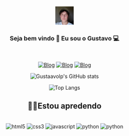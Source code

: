 <p align="center" style="border-radius:100%"><img height="auto" width="10%" src="00000.png" ></p>

<div align="center">

   
### Seja bem vindo 👋 Eu sou o Gustavo 💻
<br/>

   
[![Blog](https://img.shields.io/badge/Gmail-D14836?style=for-the-badge&logo=gmail&logoColor=white)](mailto:gustaavolp.contato@gmail.com)
[![Blog](https://img.shields.io/badge/Telegram-2CA5E0?style=for-the-badge&logo=telegram&logoColor=white)](https://t.me/Gustaavolp)
[![Blog](https://img.shields.io/badge/LinkedIn-0077B5?style=for-the-badge&logo=linkedin&logoColor=white)](https://www.linkedin.com/in/gustaavolp)

![Gustaavolp's GitHub stats](https://github-readme-stats.vercel.app/api?username=gustaavolp&show_icons=true&theme=tokyonight)
   
![Top Langs](https://github-readme-stats.vercel.app/api/top-langs/?username=gustaavolp&theme=tokyonight&hide_border=false&&layout=compact)
## 👨‍💻Estou apredendo

<div style="display: inline_block"><br/>
   <img align="center "alt="html5" src="https://img.shields.io/badge/HTML5-E34F26?style=for-the-badge&logo=html5&logoColor=white" />
   <img align="center "alt="css3" src="https://img.shields.io/badge/CSS3-1572B6?style=for-the-badge&logo=css3&logoColor=white" />
   <img align="center "alt="javascript" src="https://img.shields.io/badge/JavaScript-F7DF1E?style=for-the-badge&logo=javascript&logoColor=black" />
   <img align="center "alt="python" src="https://img.shields.io/badge/Python-14354C?style=for-the-badge&logo=python&logoColor=white" />
   <img align="center "alt="python" src="https://img.shields.io/badge/MySQL-005C84?style=for-the-badge&logo=mysql&logoColor=white" />
</div><br/>
